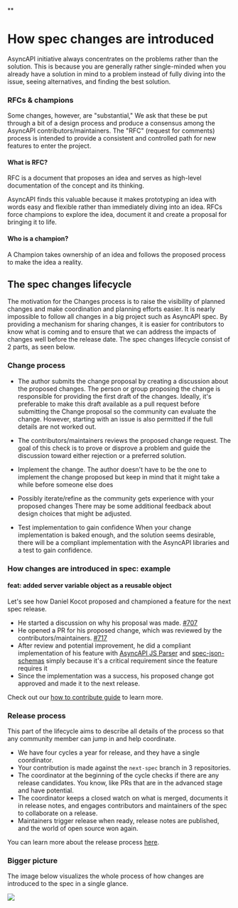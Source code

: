 **

# How spec changes are introduced
AsyncAPI initiative always concentrates on the problems rather than the solution. This is because you are generally rather single-minded when you already have a solution in mind to a problem instead of fully diving into the issue, seeing alternatives, and finding the best solution. 

### RFCs & champions
Some changes, however, are "substantial," We ask that these be put through a bit of a design process and produce a consensus among the AsyncAPI contributors/maintainers. The "RFC" (request for comments) process is intended to provide a consistent and controlled path for new features to enter the project.

#### What is RFC? 
RFC is a document that proposes an idea and serves as high-level documentation of the concept and its thinking.

AsyncAPI finds this valuable because it makes prototyping an idea with words easy and flexible rather than immediately diving into an idea. RFCs force champions to explore the idea, document it and create a proposal for bringing it to life.

#### Who is a champion?
A Champion takes ownership of an idea and follows the proposed process to make the idea a reality.

## The spec changes lifecycle
The motivation for the Changes process is to raise the visibility of planned changes and make coordination and planning efforts easier. It is nearly impossible to follow all changes in a big project such as AsyncAPI spec. By providing a mechanism for sharing changes, it is easier for contributors to know what is coming and to ensure that we can address the impacts of changes well before the release date. The spec changes lifecycle consist of 2 parts, as seen below.

### Change process

- The author submits the change proposal by creating a discussion about the proposed changes. The person or group proposing the change is responsible for providing the first draft of the changes. Ideally, it's preferable to make this draft available as a pull request before submitting the Change proposal so the community can evaluate the change. However, starting with an issue is also permitted if the full details are not worked out.

- The contributors/maintainers reviews the proposed change request. The goal of this check is to prove or disprove a problem and guide the discussion toward either rejection or a preferred solution. 

- Implement the change. The author doesn't have to be the one to implement the change proposed but keep in mind that it might take a while before someone else does

- Possibly iterate/refine as the community gets experience with your proposed changes
    There may be some additional feedback about design choices that might be adjusted.

- Test implementation to gain confidence 
    When your change implementation is baked enough, and the solution seems desirable, there will be a compliant implementation with the AsyncAPI libraries and a test to gain confidence.

### How changes are introduced in spec: example

#### feat: added server variable object as a reusable object
Let's see how Daniel Kocot proposed and championed a feature for the next spec release. 
- He started a discussion on why his proposal was made.  [#707](https://github.com/asyncapi/spec/issues/707)
- He opened a PR for his proposed change, which was reviewed by the contributors/maintainers. [#717](https://github.com/asyncapi/spec/pull/717)
- After review and potential improvement, he did a compliant implementation of his feature with [AsyncAPI JS Parser](https://www.github.com/asyncapi/parser-js) and [spec-json-schemas](https://github.com/asyncapi/spec-json-schemas/pull/250) simply because it's a critical requirement since the feature requires it
- Since the implementation was a success, his proposed change got approved and made it to the next release.

Check out our [how to contribute guide](https://github.com/asyncapi/spec/blob/master/CONTRIBUTING.md) to learn more.

### Release process 
This part of the lifecycle aims to describe all details of the process so that any community member can jump in and help coordinate.

- We have four cycles a year for release, and they have a single coordinator.
-  Your contribution is made against the `next-spec` branch in 3 repositories.
- The coordinator at the beginning of the cycle checks if there are any release candidates. You know, like PRs that are in the advanced stage and have potential.
- The coordinator keeps a closed watch on what is merged, documents it in release notes, and engages contributors and maintainers of the spec to collaborate on a release.
- Maintainers trigger release when ready, release notes are published, and the world of open source won again.

You can learn more about the release process [here](https://github.com/asyncapi/spec/blob/master/RELEASE_PROCESS.md#what). 

### Bigger picture
The image below visualizes the whole process of how changes are introduced to the spec in a single glance. 

[![](https://mermaid.ink/img/pako:eNqVlE1v2zAMhv8K4esa7O5DLykK7NAhcK--MBIdE7MkTx_JjKL_vZRcp3GRAFkOgUyLD1--lPVWKaepqqtAfxNZRU-MB4-mtSC_rbPR8z5F5zePjz9eR1LcscLIztaw8250gaB53gIGQAscQqKfu2bOXm3fZMAFr4ZfliPjAJ6OTCdJ17IUESFC5zxsezSjJN6j5Dn52JMHteySKMTeu3ToQXPXkScbIUQ8UIDoLmKepAcWLFO4IXuzkr1zIfB-IDBpiDzK4rMBqWZ1uMs4F6V07p3N6N2RTFaSDVDOjAOjPMmbocRLzn3KyjyEikrRGFGmWaCj9Ei-JBVnLf3LfQ-Ega6BRXAzv5U-nNdssfCbi-ngAhDJ5y0w064kF7HfXGhm21wH42LpmSmyWWNcRnKD-P086cwmOPUo_gUwchzZHvK8ezySHAh5CucibEElXw6BmtRAt0tJpRdkGQVbyj5nqDkHAgQnbJoAvRh-yv_SlETWJn8hrrmxS_uBQ7_U_z8x0bkhrCTh3qUokz6tNVwBQiZKwJgkH-RUw28XuZu-ItdY1UNlyEtBLVfHW2a3lTRsqK1qWWr0f9qqte-yD2U6r5NVVR19oocqjXmwn9fMEiSdP8GX-SoqN9L7B8jSpeU?type=png)](https://mermaid.live/edit#pako:eNqVlE1v2zAMhv8K4esa7O5DLykK7NAhcK--MBIdE7MkTx_JjKL_vZRcp3GRAFkOgUyLD1--lPVWKaepqqtAfxNZRU-MB4-mtSC_rbPR8z5F5zePjz9eR1LcscLIztaw8250gaB53gIGQAscQqKfu2bOXm3fZMAFr4ZfliPjAJ6OTCdJ17IUESFC5zxsezSjJN6j5Dn52JMHteySKMTeu3ToQXPXkScbIUQ8UIDoLmKepAcWLFO4IXuzkr1zIfB-IDBpiDzK4rMBqWZ1uMs4F6V07p3N6N2RTFaSDVDOjAOjPMmbocRLzn3KyjyEikrRGFGmWaCj9Ei-JBVnLf3LfQ-Ega6BRXAzv5U-nNdssfCbi-ngAhDJ5y0w064kF7HfXGhm21wH42LpmSmyWWNcRnKD-P086cwmOPUo_gUwchzZHvK8ezySHAh5CucibEElXw6BmtRAt0tJpRdkGQVbyj5nqDkHAgQnbJoAvRh-yv_SlETWJn8hrrmxS_uBQ7_U_z8x0bkhrCTh3qUokz6tNVwBQiZKwJgkH-RUw28XuZu-ItdY1UNlyEtBLVfHW2a3lTRsqK1qWWr0f9qqte-yD2U6r5NVVR19oocqjXmwn9fMEiSdP8GX-SoqN9L7B8jSpeU)